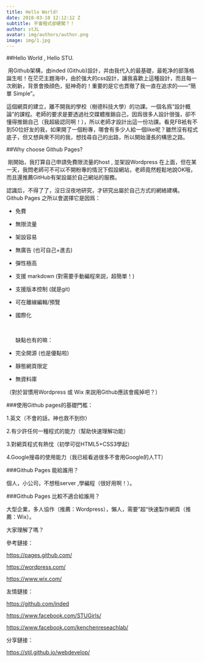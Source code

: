 ```yaml
---
title: Hello World!
date: 2018-03-10 12:12:12 Z
subtitle: 不會程式卻硬闖？！
author: stJL
avatar: img/authors/author.png
image: img/1.jpg
---
```


##Hello World , Hello STU.

​	用Github架構，由inded (Github)設計，并由我代入的最基礎，最乾净的部落格誕生啦！在茫茫主題海中，由於强大的css設計，讓我喜歡上這種設計，而且每一次刷新，背景會換顔色，挺神奇的！重要的是它也貫徹了我一直在追求的——“簡單 Simple”。

​	這個網頁的建立，離不開我的學校（樹德科技大學）的功課。一個名爲“設計概論”的課程。老師的要求是要透過社交媒體推銷自己，因爲很多人設計很强，卻不懂得推銷自己（我超級認同啊！），所以老師才設計出這一份功課。看見FB衹有不到50位好友的我，如果開了一個粉專，哪會有多少人給一個like呢？雖然沒有程式底子，但又想與衆不同的我，想找尋自己的出路，所以開始漫長的構思之路。

##Why choose Github Pages?

​	剛開始，我打算自己申請免費限流量的host , 並架設Wordpress 在上面，但在某一天，我問老師可不可以不開粉專的情況下假設網站，老師竟然輕鬆地說OK哦，而且還推薦GitHub有架設屬於自己網站的服務。

​	認識后，不得了了，沒日沒夜地研究，才研究出屬於自己方式的網絡建構。Github Pages 之所以會選擇它是因爲：

- 免費

- 無限流量

- 架設容易

- 無廣告 (也可自己+進去)

- 彈性極高

- 支援 markdown (對需要手動編程來説，超簡單！)

- 支援版本控制 (就是git)

- 可在離線編輯/預覽

- 國際化

   ​

   缺點也有的嘛：

- 完全開源 (也是優點啦)

- 靜態網頁限定

- 無資料庫

（對於習慣用Wordpress 或 Wix 來説用Github應該會瘋掉吧？）



###使用Github pages的基礎門檻：

1.英文（不會的話，神也救不到你）

2.有少許任何一種程式的能力（幫助快速理解功能）

3.對網頁程式有熱忱（初學可從HTML5+CSS3學起）

4.Google搜尋的使用能力（我已經看過很多不會用Google的人TT）



###Github Pages 能給誰用？

個人，小公司，不想租server ,學編程（很好用啊！）。



###Github Pages 比較不適合給誰用？

大型企業，多人協作（推薦：Wordpress），懶人，需要”超“快速製作網頁（推薦：Wix）。



大家理解了嗎？

參考鏈接：

https://pages.github.com/

https://wordpress.com/

https://www.wix.com/

友情鏈接：

https://github.com/inded

https://www.facebook.com/STUGirls/ 

https://www.facebook.com/kenchenreseachlab/

分享鏈接：

https://stjl.github.io/webdevelop/
